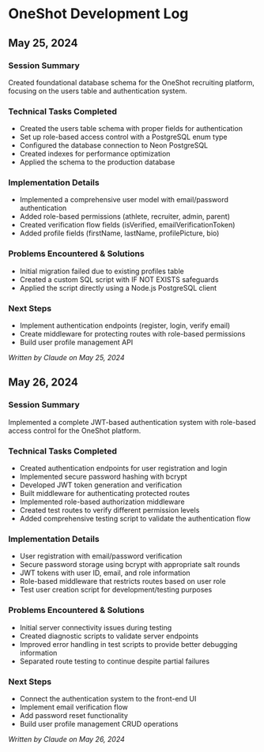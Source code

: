 # OneShot Development Log

## May 25, 2024

### Session Summary
Created foundational database schema for the OneShot recruiting platform, focusing on the users table and authentication system.

### Technical Tasks Completed
- Created the users table schema with proper fields for authentication
- Set up role-based access control with a PostgreSQL enum type
- Configured the database connection to Neon PostgreSQL
- Created indexes for performance optimization
- Applied the schema to the production database

### Implementation Details
- Implemented a comprehensive user model with email/password authentication
- Added role-based permissions (athlete, recruiter, admin, parent)
- Created verification flow fields (isVerified, emailVerificationToken)
- Added profile fields (firstName, lastName, profilePicture, bio)

### Problems Encountered & Solutions
- Initial migration failed due to existing profiles table
- Created a custom SQL script with IF NOT EXISTS safeguards
- Applied the script directly using a Node.js PostgreSQL client

### Next Steps
- Implement authentication endpoints (register, login, verify email)
- Create middleware for protecting routes with role-based permissions
- Build user profile management API

*Written by Claude on May 25, 2024*

## May 26, 2024

### Session Summary
Implemented a complete JWT-based authentication system with role-based access control for the OneShot platform.

### Technical Tasks Completed
- Created authentication endpoints for user registration and login
- Implemented secure password hashing with bcrypt
- Developed JWT token generation and verification
- Built middleware for authenticating protected routes
- Implemented role-based authorization middleware
- Created test routes to verify different permission levels
- Added comprehensive testing script to validate the authentication flow

### Implementation Details
- User registration with email/password verification
- Secure password storage using bcrypt with appropriate salt rounds
- JWT tokens with user ID, email, and role information
- Role-based middleware that restricts routes based on user role
- Test user creation script for development/testing purposes

### Problems Encountered & Solutions
- Initial server connectivity issues during testing
- Created diagnostic scripts to validate server endpoints
- Improved error handling in test scripts to provide better debugging information
- Separated route testing to continue despite partial failures

### Next Steps
- Connect the authentication system to the front-end UI
- Implement email verification flow
- Add password reset functionality
- Build user profile management CRUD operations

*Written by Claude on May 26, 2024* 